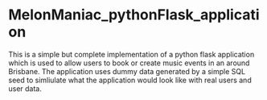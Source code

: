 # MelonManiac_pythonFlask_application
This is a simple but complete implementation of a python flask application which is used to allow users to book  or create music events in an around Brisbane. The application uses dummy data generated by a simple SQL seed to simliulate what the application would look like with real users and user data.
